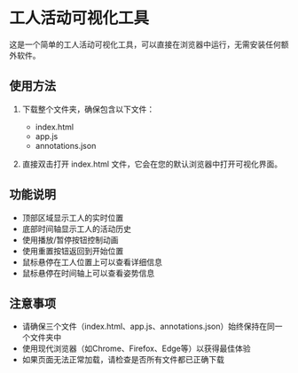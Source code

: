 # 工人活动可视化工具

这是一个简单的工人活动可视化工具，可以直接在浏览器中运行，无需安装任何额外软件。

## 使用方法

1. 下载整个文件夹，确保包含以下文件：
   - index.html
   - app.js
   - annotations.json

2. 直接双击打开 index.html 文件，它会在您的默认浏览器中打开可视化界面。

## 功能说明

- 顶部区域显示工人的实时位置
- 底部时间轴显示工人的活动历史
- 使用播放/暂停按钮控制动画
- 使用重置按钮返回到开始位置
- 鼠标悬停在工人位置上可以查看详细信息
- 鼠标悬停在时间轴上可以查看姿势信息

## 注意事项

- 请确保三个文件（index.html、app.js、annotations.json）始终保持在同一个文件夹中
- 使用现代浏览器（如Chrome、Firefox、Edge等）以获得最佳体验
- 如果页面无法正常加载，请检查是否所有文件都已正确下载